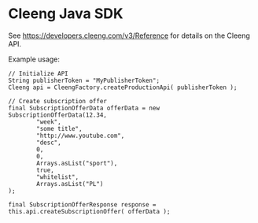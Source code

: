 Cleeng Java SDK
===============

See https://developers.cleeng.com/v3/Reference for details on the Cleeng API.

Example usage:

	// Initialize API
	String publisherToken = "MyPublisherToken";
	Cleeng api = CleengFactory.createProductionApi( publisherToken );

	// Create subscription offer
	final SubscriptionOfferData offerData = new SubscriptionOfferData(12.34,
			"week",
			"some title",
			"http://www.youtube.com",
			"desc",
			0,
			0,
			Arrays.asList("sport"),
			true,
			"whitelist",
			Arrays.asList("PL")
	);

	final SubscriptionOfferResponse response = this.api.createSubscriptionOffer( offerData );

